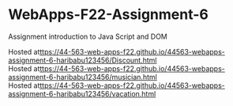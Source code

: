 # WebApps-F22-Assignment-6
Assignment introduction to Java Script and DOM


Hosted at[ttps://44-563-web-apps-f22.github.io/44563-webapps-assignment-6-haribabu123456/Discount.html](ttps://44-563-web-apps-f22.github.io/44563-webapps-assignment-6-haribabu123456/Discount.html)\
Hosted at[ttps://44-563-web-apps-f22.github.io/44563-webapps-assignment-6-haribabu123456/musician.html](ttps://44-563-web-apps-f22.github.io/44563-webapps-assignment-6-haribabu123456/musician.html)\
Hosted at[ttps://44-563-web-apps-f22.github.io/44563-webapps-assignment-6-haribabu123456/vacation.html](ttps://44-563-web-apps-f22.github.io/44563-webapps-assignment-6-haribabu123456/vacation.html)